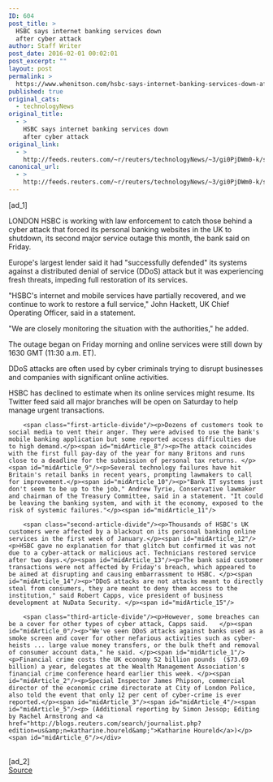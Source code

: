 ```yaml
---
ID: 604
post_title: >
  HSBC says internet banking services down
  after cyber attack
author: Staff Writer
post_date: 2016-02-01 00:02:01
post_excerpt: ""
layout: post
permalink: >
  https://www.whenitson.com/hsbc-says-internet-banking-services-down-after-cyber-attack/
published: true
original_cats:
  - technologyNews
original_title:
  - >
    HSBC says internet banking services down
    after cyber attack
original_link:
  - >
    http://feeds.reuters.com/~r/reuters/technologyNews/~3/gi0PjDWm0-k/story01.htm
canonical_url:
  - >
    http://feeds.reuters.com/~r/reuters/technologyNews/~3/gi0PjDWm0-k/story01.htm
---
```

 [ad_1]
<br><div id="articleText">
<span id="midArticle_start"/>

<span id="midArticle_0"/><span class="focusParagraph" readability="6"><p><span class="articleLocation">LONDON</span> HSBC is working with law enforcement to catch those behind a cyber attack that forced its personal banking websites in the UK to shutdown, its second major service outage this month, the bank said on Friday.</p></span><span id="midArticle_1"/><p>Europe's largest lender said it had "successfully defended" its systems against a distributed denial of service (DDoS) attack but it was experiencing fresh threats, impeding full restoration of its services.</p><span id="midArticle_2"/><p>"HSBC's internet and mobile services have partially recovered, and we continue to work to restore a full service," John Hackett, UK Chief Operating Officer, said in a statement.</p><span id="midArticle_3"/><p>"We are closely monitoring the situation with the authorities," he added.</p><span id="midArticle_4"/><p>The outage began on Friday morning and online services were still down by 1630 GMT (11:30 a.m. ET). </p><span id="midArticle_5"/><p>DDoS attacks are often used by cyber criminals trying to disrupt businesses and companies with significant online activities.</p><span id="midArticle_6"/><p>HSBC has declined to estimate when its online services might resume. Its Twitter feed said all major branches will be open on Saturday to help manage urgent transactions.</p><span id="midArticle_7"/>
        
        <span class="first-article-divide"/><p>Dozens of customers took to social media to vent their anger. They were advised to use the bank's mobile banking application but some reported access difficulties due to high demand.</p><span id="midArticle_8"/><p>The attack coincides with the first full pay-day of the year for many Britons and runs close to a deadline for the submission of personal tax returns. </p><span id="midArticle_9"/><p>Several technology failures have hit Britain's retail banks in recent years, prompting lawmakers to call for improvement.</p><span id="midArticle_10"/><p>"Bank IT systems just don't seem to be up to the job," Andrew Tyrie, Conservative lawmaker and chairman of the Treasury Committee, said in a statement. "It could be leaving the banking system, and with it the economy, exposed to the risk of systemic failures."</p><span id="midArticle_11"/>
        
        <span class="second-article-divide"/><p>Thousands of HSBC's UK customers were affected by a blackout on its personal banking online services in the first week of January.</p><span id="midArticle_12"/><p>HSBC gave no explanation for that glitch but confirmed it was not due to a cyber-attack or malicious act. Technicians restored service after two days.</p><span id="midArticle_13"/><p>The bank said customer transactions were not affected by Friday's breach, which appeared to be aimed at disrupting and causing embarrassment to HSBC. </p><span id="midArticle_14"/><p>"DDoS attacks are not attacks meant to directly steal from consumers, they are meant to deny them access to the institution," said Robert Capps, vice president of business development at NuData Security. </p><span id="midArticle_15"/>
        
        <span class="third-article-divide"/><p>However, some breaches can be a cover for other types of cyber attack, Capps said.   </p><span id="midArticle_0"/><p>"We've seen DDoS attacks against banks used as a smoke screen and cover for other nefarious activities such as cyber-heists ... large value money transfers, or the bulk theft and removal of consumer account data," he said. </p><span id="midArticle_1"/><p>Financial crime costs the UK economy 52 billion pounds  ($73.69 billion) a year, delegates at the Wealth Management Association's financial crime conference heard earlier this week. </p><span id="midArticle_2"/><p>Special Inspector James Phipson, commercial director of the economic crime directorate at City of London Police, also told the event that only 12 per cent of cyber-crime is ever reported.</p><span id="midArticle_3"/><span id="midArticle_4"/><span id="midArticle_5"/><p> (Additional reporting by Simon Jessop; Editing by Rachel Armstrong and <a href="http://blogs.reuters.com/search/journalist.php?edition=us&amp;n=katharine.houreld&amp;">Katharine Houreld</a>)</p><span id="midArticle_6"/></div>
<br>[ad_2]
<br><a href="http://feeds.reuters.com/~r/reuters/technologyNews/~3/gi0PjDWm0-k/story01.htm">Source </a>